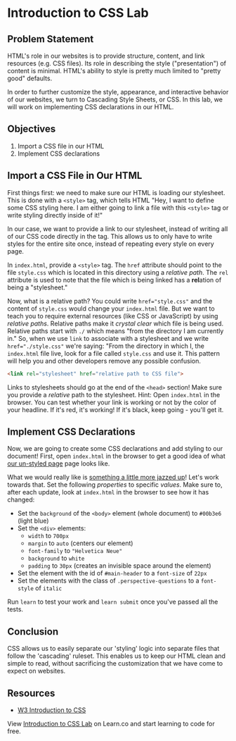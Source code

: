 # Introduction to CSS Lab


## Problem Statement

HTML's role in our websites is to provide structure, content, and link
resources (e.g. CSS files). Its role in describing the style ("presentation")
of content is minimal. HTML's ability to style is pretty much limited to
"pretty good" defaults.

In order to further customize the style, appearance, and interactive behavior
of our websites, we turn to Cascading Style Sheets, or CSS. In this lab, we
will work on implementing CSS declarations in our HTML.

## Objectives

1. Import a CSS file in our HTML
2. Implement CSS declarations


## Import a CSS File in Our HTML

First things first: we need to make sure our HTML is loading our stylesheet.
This is done with a `<style>` tag, which tells HTML "Hey, I want to define some
CSS styling here. I am either going to link a file with this `<style>` tag or
write styling directly inside of it!"

In our case, we want to provide a link to our stylesheet, instead of writing
all of our CSS code directly in the tag. This allows us to only have to write
styles for the entire site once, instead of repeating every style on every
page.

In `index.html`, provide a `<style>` tag. The `href` attribute should point to
the file `style.css` which is located in this directory using a _relative
path_. The `rel` attribute is used to note that the file which is being linked
has a **rel**ation of being a "stylesheet."

Now, what is a relative path? You could write `href="style.css"` and the
content of `style.css` would change your `index.html` file. But we want to
teach you to require external resources (like CSS or JavaScript) by using
_relative paths_. Relative paths make it _crystal clear_ which file is being
used. Relative paths start with `./` which means "from the directory I am
currently in." So, when we use `link` to associate with a stylesheet and we
write `href="./style.css"` we're saying: "From the directory in which I, the
`index.html` file live, look for a file called `style.css` and use it. This
pattern will help you and other developers remove any possible confusion.

```HTML
<link rel="stylesheet" href="relative path to CSS file">
```

Links to stylesheets should go at the end of the `<head>` section! Make sure you
provide a _relative_ path to the stylesheet.
Hint: Open `index.html` in the browser. You can test whether your link is working or not by the color of your headline. If it's red, it's working! If it's black, keep going - you'll get it.

## Implement CSS Declarations

Now, we are going to create some CSS declarations and add styling to our
document! First, open `index.html` in the browser to get a good idea of what
[our un-styled page][unstyled] page looks like.

What we would really like is [something a little more jazzed up][styled]! Let's
work towards that. Set the following _properties_ to specific _values_. Make
sure to, after each update, look at `index.html` in the browser to see how it has
changed:

- Set the `background` of the `<body>` element (whole document) to `#00b3e6` (light blue)
- Set the `<div>` elements:
  - `width` to `700px`
  - `margin` to `auto` (centers our element)
  - `font-family` to `"Helvetica Neue"`
  - `background` to `white`
  - `padding` to `30px` (creates an invisible space around the element)
- Set the element with the id of `#main-header` to a `font-size` of `22px`
- Set the elements with the class of `.perspective-questions` to a `font-style` of `italic`

Run `learn` to test your work and `learn submit` once you've passed all the
tests.


## Conclusion

CSS allows us to easily separate our 'styling' logic into separate files that
follow the 'cascading' ruleset. This enables us to keep our HTML clean and
simple to read, without sacrificing the customization that we have come to
expect on websites.


## Resources
- [W3 Introduction to CSS](https://www.w3schools.com/Css/css_intro.asp)

[unstyled]: https://curriculum-content.s3.amazonaws.com/web-development/unstyled-codepen.jpeg
[styled]: https://curriculum-content.s3.amazonaws.com/web-development/styled-intro-to-css.png

<p class='util--hide'>View <a href='https://learn.co/lessons/introduction-to-css-lab'>Introduction to CSS Lab</a> on Learn.co and start learning to code for free.</p>
